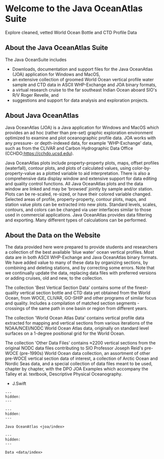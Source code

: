 # Welcome to the Java OceanAtlas Suite
Explore cleaned, vetted World Ocean Bottle and CTD Profile Data


## About the Java OceanAtlas Suite
The Java OceanSuite includes

* Downloads, documentation and support files for the Java OceanAtlas (JOA) application for Windows and MacOS,
* an extensive collection of groomed World Ocean vertical profile water sample and CTD data in ASCII WHP-Exchange and JOA binary formats,
* a virtual research cruise to the far southeast Indian Ocean aboard SIO's R/V Roger Revelle, and
* suggestions and support for data analysis and exploration projects.

## About Java OceanAtlas
Java OceanAtlas (JOA) is a Java application for Windows and MacOS which provides an ad hoc (rather than pre-set) graphic exploration environment optimized to examine and plot oceanographic profile data.
JOA works with any pressure- or depth-indexed data, for example 'WHP-Exchange' data, such as from the CLIVAR and Carbon Hydrographic Data Office (CCHDO;https://cchdo.ucsd.edu).

Java OceanAtlas plots include property-property plots, maps, offset profiles (waterfall), contour plots, and plots of calculated values, using color-by-property-value as a plotted variable to aid interpretation.
There is also a comprehensive data display window and extensive support for data editing and quality control functions.
All Java OceanAtlas plots and the data window are linked and may be ‘browsed’ jointly by sample and/or station. Plots can be re-scaled, re-sized, or have their colored variable changed.
Selected areas of profile, property-property, contour plots, maps, and station value plots can be extracted into new plots.
Standard levels, scales, contours, and colors can be changed via user interfaces similar to those used in commercial applications.
Java OceanAtlas provides data filtering and exporting.
Many different types of calculations can be performed.

## About the Data on the Website
The data provided here were prepared to provide students and researchers a collection of the best available 'blue water' ocean vertical profiles.
Most data are in both ASCII WHP-Exchange and Java OceanAtlas binary formats.
We have added value to many of these data by organizing sections, by combining and deleting stations, and by correcting some errors.
Note that we continually update the data, replacing data files with preferred versions or adding cruises, old and new, to the collection.

The collection 'Best Vertical Section Data' contains some of the finest-quality vertical section bottle and CTD data yet obtained from the World Ocean, from WOCE, CLIVAR, GO-SHIP and other programs of similar focus and quality. Includes a compilation of matched section segments - crossings of the same path in one basin or region from different years.

The collection 'World Ocean Atlas Data' contains vertical profile data extracted for mapping and vertical sections from various iterations of the NOAA/NCEI/NODC World Ocean Atlas data, originally on standard level surfaces on a 1-degree positional grid for the World Ocean.

The collection 'Other Data Files' contains ≈2200 vertical sections from the original NODC data files contributing to SIO Professor Joseph Reid's pre-WOCE (pre-1990s) World Ocean data collection, an assortment of other pre-WOCE vertical section data of interest, a collection of Arctic Ocean and Nordic Seas data, and a special collection of data files meant to be used, chapter by chapter, with the DPO JOA Examples which accompany the Talley et al. textbook, Descriptive Physical Oceanography.

- J.Swift

```{toctree}
---
hidden:
---
```

```{toctree}
---
hidden:
---

Java OceanAtlas <joa/index>
```

```{toctree}
---
hidden:
---

Data <data/index>
```